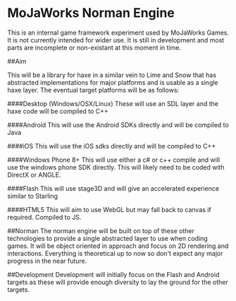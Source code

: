 MoJaWorks Norman Engine
===========

This is an internal game framework experiment used by MoJaWorks Games. It is not currently intended for wider use. It is still in development and most parts are incomplete or non-existant at this moment in time.

##Aim

This will be a library for haxe in a similar vein to Lime and Snow that has abstracted implementations for major platforms and is usable as a single haxe layer. The eventual target platforms will be as follows:

####Desktop (Windows/OSX/Linux)
These will use an SDL layer and the haxe code will be compiled to C++

####Android
This will use the Android SDKs directly and will be compiled to Java

####iOS
This will use the iOS sdks directly and will be compiled to C++

####Windows Phone 8+
This will use either a c# or c++ compile and will use the windows phone SDK directly. This will likely need to be coded with DirectX or ANGLE.

####Flash
This will use stage3D and will give an accelerated experience similar to Starling

####HTML5
This will aim to use WebGL but may fall back to canvas if required. Compiled to JS.

##Norman
The norman engine will be built on top of these other technologies to provide a single abstracted layer to use when coding games. It will be object oriented in approach and focus on 2D rendering and interactions. Everything is theoretical up to now so don't expect any major progress in the near future.

##Development
Development will initially focus on the Flash and Android targets as these will provide enough diversity to lay the ground for the other targets.

